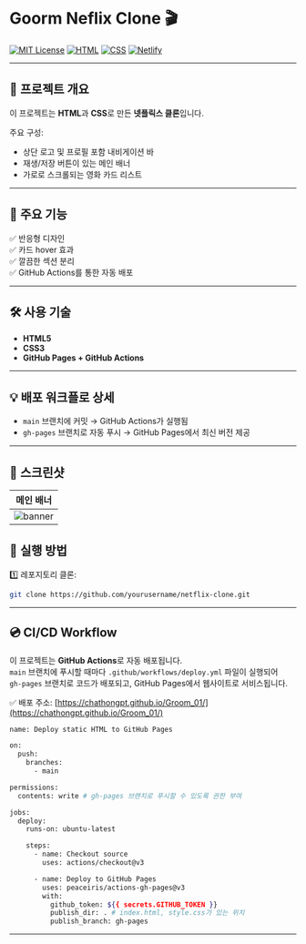 # Goorm Neflix Clone 🎬

[![MIT License](https://img.shields.io/badge/license-MIT-green.svg)](LICENSE)
[![HTML](https://img.shields.io/badge/HTML-5-orange.svg)](https://developer.mozilla.org/ko/docs/Web/HTML)
[![CSS](https://img.shields.io/badge/CSS-3-blue.svg)](https://developer.mozilla.org/ko/docs/Web/CSS)
[![Netlify](https://img.shields.io/badge/CI/CD-GitHubPages-brightgreen.svg)](https://yourusername.github.io/netflix-clone/)

---

## 📌 프로젝트 개요

이 프로젝트는 **HTML**과 **CSS**로 만든 **넷플릭스 클론**입니다.  

주요 구성:
- 상단 로고 및 프로필 포함 내비게이션 바
- 재생/저장 버튼이 있는 메인 배너
- 가로로 스크롤되는 영화 카드 리스트

---

## 📂 주요 기능

✅ 반응형 디자인  
✅ 카드 hover 효과  
✅ 깔끔한 섹션 분리  
✅ GitHub Actions를 통한 자동 배포

---

## 🛠 사용 기술

- **HTML5**
- **CSS3**
- **GitHub Pages + GitHub Actions**

---

## 💡 배포 워크플로 상세

- `main` 브랜치에 커밋 → GitHub Actions가 실행됨
- `gh-pages` 브랜치로 자동 푸시 → GitHub Pages에서 최신 버전 제공

---

## 📸 스크린샷

| 메인 배너  | 
| ---------- |
| ![banner](https://github.com/user-attachments/assets/d79d97df-0c85-4a4d-9085-4aab197849c1) |

## 🚀 실행 방법

1️⃣ 레포지토리 클론:
```bash
git clone https://github.com/yourusername/netflix-clone.git
```
---
## 💿 CI/CD Workflow

이 프로젝트는 **GitHub Actions**로 자동 배포됩니다.  
`main` 브랜치에 푸시할 때마다 `.github/workflows/deploy.yml` 파일이 실행되어  
`gh-pages` 브랜치로 코드가 배포되고, GitHub Pages에서 웹사이트로 서비스됩니다.

✅ 배포 주소: [https://chathongpt.github.io/Groom_01/](https://chathongpt.github.io/Groom_01/)

```bash
name: Deploy static HTML to GitHub Pages

on:
  push:
    branches:
      - main

permissions:
  contents: write # gh-pages 브랜치로 푸시할 수 있도록 권한 부여

jobs:
  deploy:
    runs-on: ubuntu-latest

    steps:
      - name: Checkout source
        uses: actions/checkout@v3

      - name: Deploy to GitHub Pages
        uses: peaceiris/actions-gh-pages@v3
        with:
          github_token: ${{ secrets.GITHUB_TOKEN }}
          publish_dir: . # index.html, style.css가 있는 위치
          publish_branch: gh-pages

```
---
